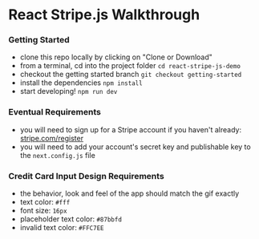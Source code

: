 # React Stripe.js Walkthrough

<!-- ![donut-shop](https://user-images.githubusercontent.com/59585336/74299251-111fb300-4d1a-11ea-932b-a6e7b33f6ea8.gif) -->

### Getting Started

- clone this repo locally by clicking on "Clone or Download"
- from a terminal, cd into the project folder `cd react-stripe-js-demo`
- checkout the getting started branch `git checkout getting-started`
- install the dependencies `npm install`
- start developing! `npm run dev`

### Eventual Requirements

- you will need to sign up for a Stripe account if you haven't already: [stripe.com/register](https://stripe.com/register)
- you will need to add your account's secret key and publishable key to the `next.config.js` file

### Credit Card Input Design Requirements

- the behavior, look and feel of the app should match the gif exactly
- text color: `#fff`
- font size: `16px`
- placeholder text color: `#87bbfd`
- invalid text color: `#FFC7EE`
